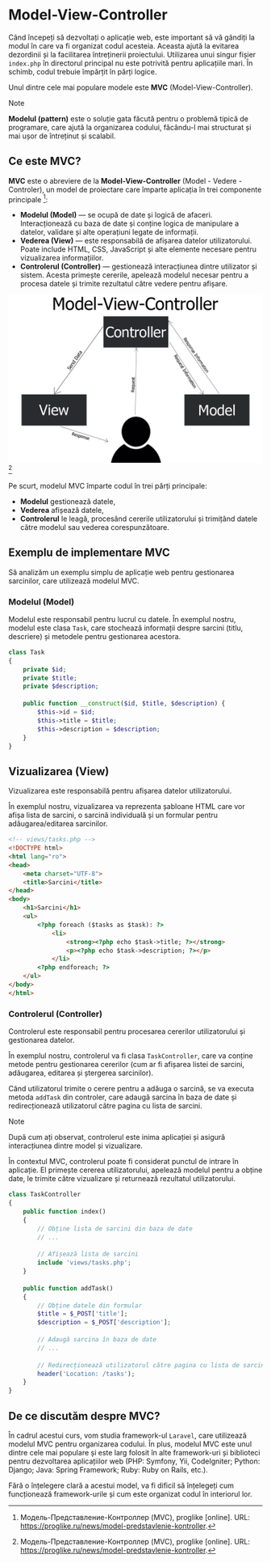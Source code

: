 # Model-View-Controller

Când începeți să dezvoltați o aplicație web, este important să vă gândiți la modul în care va fi organizat codul acesteia. Aceasta ajută la evitarea dezordinii și la facilitarea întreținerii proiectului. Utilizarea unui singur fișier `index.php` în directorul principal nu este potrivită pentru aplicațiile mari. În schimb, codul trebuie împărțit în părți logice.

Unul dintre cele mai populare modele este **MVC** (Model-View-Controller).

> [!NOTE]  
> **Modelul (pattern)** este o soluție gata făcută pentru o problemă tipică de programare, care ajută la organizarea codului, făcându-l mai structurat și mai ușor de întreținut și scalabil.

## Ce este MVC?

**MVC** este o abreviere de la **Model-View-Controller** (Model - Vedere - Controler), un model de proiectare care împarte aplicația în trei componente principale [^1]:
- **Modelul (Model)** — se ocupă de date și logică de afaceri. Interacționează cu baza de date și conține logica de manipulare a datelor, validare și alte operațiuni legate de informații.
- **Vederea (View)** — este responsabilă de afișarea datelor utilizatorului. Poate include HTML, CSS, JavaScript și alte elemente necesare pentru vizualizarea informațiilor.
- **Controlerul (Controller)** — gestionează interacțiunea dintre utilizator și sistem. Acesta primește cererile, apelează modelul necesar pentru a procesa datele și trimite rezultatul către vedere pentru afișare.

![MVC](../.images/mvc_pattern.png) [^1]

Pe scurt, modelul MVC împarte codul în trei părți principale:
- **Modelul** gestionează datele,
- **Vederea** afișează datele,
- **Controlerul** le leagă, procesând cererile utilizatorului și trimițând datele către modelul sau vederea corespunzătoare.

## Exemplu de implementare MVC

Să analizăm un exemplu simplu de aplicație web pentru gestionarea sarcinilor, care utilizează modelul MVC.

### Modelul (Model)

Modelul este responsabil pentru lucrul cu datele. În exemplul nostru, modelul este clasa `Task`, care stochează informații despre sarcini (titlu, descriere) și metodele pentru gestionarea acestora.

```php
class Task
{
    private $id;
    private $title;
    private $description;

    public function __construct($id, $title, $description) {
        $this->id = $id;
        $this->title = $title;
        $this->description = $description;
    }
}
```

## Vizualizarea (View)

Vizualizarea este responsabilă pentru afișarea datelor utilizatorului.

În exemplul nostru, vizualizarea va reprezenta șabloane HTML care vor afișa lista de sarcini, o sarcină individuală și un formular pentru adăugarea/editarea sarcinilor.

```html
<!-- views/tasks.php -->
<!DOCTYPE html>
<html lang="ro">
<head>
    <meta charset="UTF-8">
    <title>Sarcini</title>
</head>
<body>
    <h1>Sarcini</h1>
    <ul>
        <?php foreach ($tasks as $task): ?>
            <li>
                <strong><?php echo $task->title; ?></strong>
                <p><?php echo $task->description; ?></p>
            </li>
        <?php endforeach; ?>
    </ul>
</body>
</html>
```

### Controlerul (Controller)

Controlerul este responsabil pentru procesarea cererilor utilizatorului și gestionarea datelor.

În exemplul nostru, controlerul va fi clasa `TaskController`, care va conține metode pentru gestionarea cererilor (cum ar fi afișarea listei de sarcini, adăugarea, editarea și ștergerea sarcinilor).

Când utilizatorul trimite o cerere pentru a adăuga o sarcină, se va executa metoda `addTask` din controler, care adaugă sarcina în baza de date și redirecționează utilizatorul către pagina cu lista de sarcini.

> [!NOTE]  
> După cum ați observat, controlerul este inima aplicației și asigură interacțiunea dintre model și vizualizare.

În contextul MVC, controlerul poate fi considerat punctul de intrare în aplicație. El primește cererea utilizatorului, apelează modelul pentru a obține date, le trimite către vizualizare și returnează rezultatul utilizatorului.

```php
class TaskController
{
    public function index()
    {
        // Obține lista de sarcini din baza de date
        // ...

        // Afișează lista de sarcini
        include 'views/tasks.php';
    }

    public function addTask()
    {
        // Obține datele din formular
        $title = $_POST['title'];
        $description = $_POST['description'];

        // Adaugă sarcina în baza de date
        // ...

        // Redirecționează utilizatorul către pagina cu lista de sarcini
        header('Location: /tasks');
    }
}
```

## De ce discutăm despre MVC?

În cadrul acestui curs, vom studia framework-ul `Laravel`, care utilizează modelul MVC pentru organizarea codului. În plus, modelul MVC este unul dintre cele mai populare și este larg folosit în alte framework-uri și biblioteci pentru dezvoltarea aplicațiilor web (PHP: Symfony, Yii, CodeIgniter; Python: Django; Java: Spring Framework; Ruby: Ruby on Rails, etc.).

Fără o înțelegere clară a acestui model, va fi dificil să înțelegeți cum funcționează framework-urile și cum este organizat codul în interiorul lor.

[^1]: Модель-Представление-Контроллер (MVC), proglike [online]. URL: https://proglike.ru/news/model-predstavlenie-kontroller.